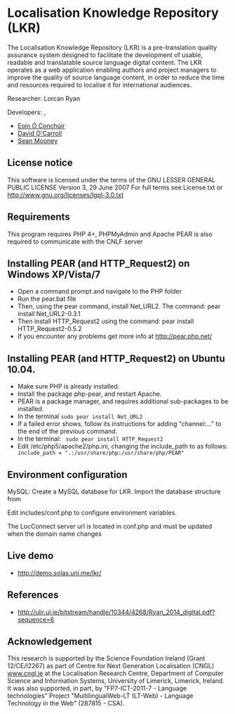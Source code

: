 # Localisation Knowledge Repository (LKR)
The Localisation Knowledge Repository (LKR) is a pre-translation quality assurance system designed to facilitate the development of usable, readable and translatable source language digital content.
The LKR operates as a web application enabling authors and project managers to improve the quality of source language content, in order to reduce the time and resources required to localise it for international audiences.

Researcher: Lorcan Ryan

Developers: , 
* [Eoin Ó Conchúir](https://github.com/eocdev)
* [David O'Carroll](https://github.com/spaceindaver)
* [Sean Mooney](https://github.com/SeanMooney) 

## License notice
This software is licensed under the terms of the GNU LESSER GENERAL PUBLIC LICENSE Version 3, 29 June 2007 For full terms see License.txt or http://www.gnu.org/licenses/lgpl-3.0.txt

## Requirements 
This program requires PHP 4+, PHPMyAdmin and Apache
PEAR is also required to communicate with the CNLF server

## Installing PEAR (and HTTP_Request2) on Windows XP/Vista/7
* Open a command prompt and navigate to the PHP folder
* Run the pear.bat file
* Then, using the pear command, install Net_URL2. The command:
	pear install Net_URL2-0.3.1
* Then install HTTP_Request2 using the command:
	pear install HTTP_Request2-0.5.2
* If you encounter any problems get more info at http://pear.php.net/

## Installing PEAR (and HTTP_Request2) on Ubuntu 10.04.
* Make sure PHP is already installed.
* Install the package php-pear, and restart Apache.
* PEAR is a package manager, and requires additional sub-packages to be installed.
* In the terminal 
 ```sudo pear install Net_URL2```
* If a failed error shows, follow its instructions for adding "channel:..." to the end of the previous command.
* In the terminal: 
```	sudo pear install HTTP_Request2```
* Edit /etc/php5/apache2/php.ini, changing the include_path to as
follows:
```	include_path = ".:/usr/share/php:/usr/share/php/PEAR"```

## Environment configuration
MySQL:
Create a MySQL database for LKR. 
Import the database structure from 

Edit includes/conf.php to configure environment variables.

The LocConnect server url is located in conf.php and must be updated when the domain name changes

## Live demo
* http://demo.solas.uni.me/lkr/

## References
* http://ulir.ul.ie/bitstream/handle/10344/4268/Ryan_2014_digital.pdf?sequence=6

## Acknowledgement
This research is supported by the Science Foundation Ireland (Grant 12/CE/I2267) as part of Centre for Next Generation Localisation (CNGL) www.cngl.ie at the Localisation Research Centre, Department of Computer Science and Information Systems, University of Limerick, Limerick, Ireland. It was also supported, in part, by "FP7-ICT-2011-7 - Language technologies" Project "MultilingualWeb-LT (LT-Web) - Language Technology in the Web" (287815 - CSA).
